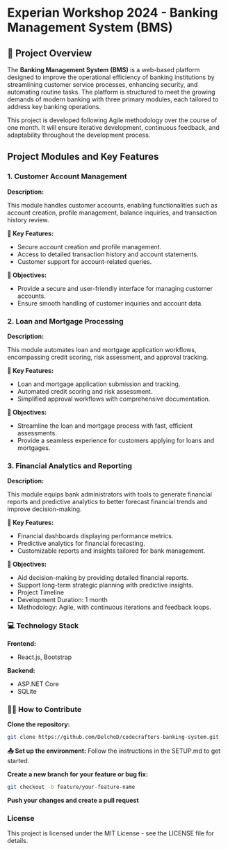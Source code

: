 # Experian Workshop 2024 - Banking Management System (BMS)
## :star2: Project Overview
The **Banking Management System (BMS)** is a web-based platform designed to improve the operational efficiency of banking institutions by streamlining customer service processes, enhancing security, and automating routine tasks. The platform is structured to meet the growing demands of modern banking with three primary modules, each tailored to address key banking operations.

This project is developed following Agile methodology over the course of one month. It will ensure iterative development, continuous feedback, and adaptability throughout the development process.

## Project Modules and Key Features
### 1. Customer Account Management
**Description:**

This module handles customer accounts, enabling functionalities such as account creation, profile management, balance inquiries, and transaction history review.

**:key: Key Features:**

- Secure account creation and profile management.
- Access to detailed transaction history and account statements.
- Customer support for account-related queries.
  
**:dart: Objectives:**

- Provide a secure and user-friendly interface for managing customer accounts.
- Ensure smooth handling of customer inquiries and account data.
  
### 2. Loan and Mortgage Processing
**Description:**

This module automates loan and mortgage application workflows, encompassing credit scoring, risk assessment, and approval tracking.

**:key: Key Features:**

- Loan and mortgage application submission and tracking.
- Automated credit scoring and risk assessment.
- Simplified approval workflows with comprehensive documentation.
  
**:dart: Objectives:**

- Streamline the loan and mortgage process with fast, efficient assessments.
- Provide a seamless experience for customers applying for loans and mortgages.
### 3. Financial Analytics and Reporting
**Description:**

This module equips bank administrators with tools to generate financial reports and predictive analytics to better forecast financial trends and improve decision-making.

**:key: Key Features:**

- Financial dashboards displaying performance metrics.
- Predictive analytics for financial forecasting.
- Customizable reports and insights tailored for bank management.

**:dart: Objectives:**

- Aid decision-making by providing detailed financial reports.
- Support long-term strategic planning with predictive insights.
- Project Timeline
- Development Duration: 1 month
- Methodology: Agile, with continuous iterations and feedback loops.

### :computer: Technology Stack
**Frontend:**
- React.js, Bootstrap
  
**Backend:**
- ASP.NET Core​
- SQLite

### :technologist: How to Contribute
**Clone the repository:**

   ```bash
   git clone https://github.com/DelchoD/codecrafters-banking-system.git
   ```


**:outbox_tray: Set up the environment:**
Follow the instructions in the SETUP.md to get started.


**Create a new branch for your feature or bug fix:**
```bash
git checkout -b feature/your-feature-name
```


**Push your changes and create a pull request**


### License
This project is licensed under the MIT License - see the LICENSE file for details.
